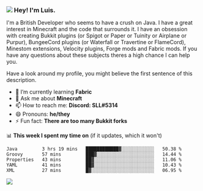 <h3 style="margin: auto;"><img src="https://avatars.githubusercontent.com/u/39528861?s=48&v=4" ></img> Hey! I'm Luis.</h3>

I'm a British Developer who seems to have a crush on Java. I have a great interest in Minecraft and the code that surrounds it. I have an obsession with creating Bukkit plugins (or Spigot or Paper or Tuinity or Airplane or Purpur), BungeeCord plugins (or Waterfall or Travertine or FlameCord), Minestom extensions, Velocity plugins, Forge mods and Fabric mods. If you have any questions about these subjects theres a high chance I can help you.
  
Have a look around my profile, you might believe the first sentence of this description.

- 🌱 I’m currently learning **Fabric**
- 💬 Ask me about **Minecraft**
- 📫 How to reach me: **Discord: SLL#5314**
- 😄 Pronouns: **he/they**
- ⚡ Fun fact: **There are too many Bukkit forks**

📊 **This week I spent my time on** (if it updates, which it won't)
<!--START_SECTION:waka-->
```text
Java         3 hrs 19 mins   ████████████▓░░░░░░░░░░░░   50.38 % 
Groovy       57 mins         ███▓░░░░░░░░░░░░░░░░░░░░░   14.44 % 
Properties   43 mins         ██▓░░░░░░░░░░░░░░░░░░░░░░   11.06 % 
YAML         41 mins         ██▓░░░░░░░░░░░░░░░░░░░░░░   10.43 % 
XML          27 mins         █▓░░░░░░░░░░░░░░░░░░░░░░░   06.95 % 
```
<!--END_SECTION:waka-->

<a href="https://sllcoding.dev"><img src="https://github-readme-stats.vercel.app/api?username=SLLCoding&show_icons=true&theme=great-gatsby" /></a>

